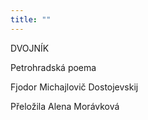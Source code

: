 ```yaml
---
title: ""
---
```


DVOJNÍK

Petrohradská poema

Fjodor Michajlovič Dostojevskij

Přeložila Alena Morávková